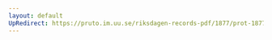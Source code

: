 ```yaml
---
layout: default
UpRedirect: https://pruto.im.uu.se/riksdagen-records-pdf/1877/prot-1877--ak--028/prot-1877--ak--028_032.pdf
---
```

